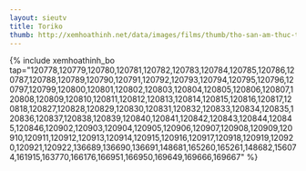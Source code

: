 ```yaml
---
layout: sieutv
title: Toriko
thumb: http://xemhoathinh.net/data/images/films/thumb/tho-san-am-thuc-toriko-2011.jpg
---
```

{% include xemhoathinh_bo tap="120778,120779,120780,120781,120782,120783,120784,120785,120786,120787,120788,120789,120790,120791,120792,120793,120794,120795,120796,120797,120799,120800,120801,120802,120803,120804,120805,120806,120807,120808,120809,120810,120811,120812,120813,120814,120815,120816,120817,120818,120827,120828,120829,120830,120831,120832,120833,120834,120835,120836,120837,120838,120839,120840,120841,120842,120843,120844,120845,120846,120902,120903,120904,120905,120906,120907,120908,120909,120910,120911,120912,120913,120914,120915,120916,120917,120918,120919,120920,120921,120922,136689,136690,136691,148681,165260,165261,148682,156074,161915,163770,166176,166951,166950,169649,169666,169667" %} 
